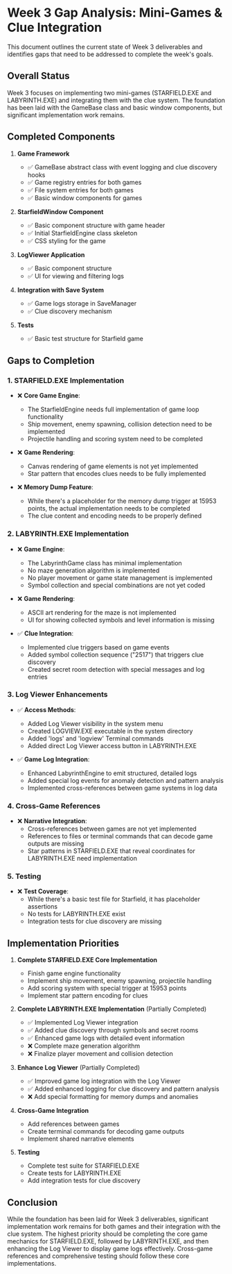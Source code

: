 # Week 3 Gap Analysis: Mini-Games & Clue Integration

This document outlines the current state of Week 3 deliverables and identifies gaps that need to be addressed to complete the week's goals.

## Overall Status

Week 3 focuses on implementing two mini-games (STARFIELD.EXE and LABYRINTH.EXE) and integrating them with the clue system. The foundation has been laid with the GameBase class and basic window components, but significant implementation work remains.

## Completed Components

1. **Game Framework**
   - ✅ GameBase abstract class with event logging and clue discovery hooks
   - ✅ Game registry entries for both games
   - ✅ File system entries for both games
   - ✅ Basic window components for games

2. **StarfieldWindow Component**
   - ✅ Basic component structure with game header
   - ✅ Initial StarfieldEngine class skeleton
   - ✅ CSS styling for the game

3. **LogViewer Application**
   - ✅ Basic component structure
   - ✅ UI for viewing and filtering logs

4. **Integration with Save System**
   - ✅ Game logs storage in SaveManager
   - ✅ Clue discovery mechanism

5. **Tests**
   - ✅ Basic test structure for Starfield game

## Gaps to Completion

### 1. STARFIELD.EXE Implementation

- ❌ **Core Game Engine**:
  - The StarfieldEngine needs full implementation of game loop functionality
  - Ship movement, enemy spawning, collision detection need to be implemented
  - Projectile handling and scoring system need to be completed

- ❌ **Game Rendering**:
  - Canvas rendering of game elements is not yet implemented
  - Star pattern that encodes clues needs to be fully implemented

- ❌ **Memory Dump Feature**:
  - While there's a placeholder for the memory dump trigger at 15953 points, the actual implementation needs to be completed
  - The clue content and encoding needs to be properly defined

### 2. LABYRINTH.EXE Implementation

- ❌ **Game Engine**:
  - The LabyrinthGame class has minimal implementation
  - No maze generation algorithm is implemented
  - No player movement or game state management is implemented
  - Symbol collection and special combinations are not yet coded

- ❌ **Game Rendering**:
  - ASCII art rendering for the maze is not implemented
  - UI for showing collected symbols and level information is missing

- ✅ **Clue Integration**:
  - Implemented clue triggers based on game events
  - Added symbol collection sequence ("2517") that triggers clue discovery
  - Created secret room detection with special messages and log entries

### 3. Log Viewer Enhancements

- ✅ **Access Methods**:
  - Added Log Viewer visibility in the system menu
  - Created LOGVIEW.EXE executable in the system directory
  - Added 'logs' and 'logview' Terminal commands
  - Added direct Log Viewer access button in LABYRINTH.EXE

- ✅ **Game Log Integration**:
  - Enhanced LabyrinthEngine to emit structured, detailed logs
  - Added special log events for anomaly detection and pattern analysis
  - Implemented cross-references between game systems in log data

### 4. Cross-Game References

- ❌ **Narrative Integration**:
  - Cross-references between games are not yet implemented
  - References to files or terminal commands that can decode game outputs are missing
  - Star patterns in STARFIELD.EXE that reveal coordinates for LABYRINTH.EXE need implementation

### 5. Testing

- ❌ **Test Coverage**:
  - While there's a basic test file for Starfield, it has placeholder assertions
  - No tests for LABYRINTH.EXE exist
  - Integration tests for clue discovery are missing

## Implementation Priorities

1. **Complete STARFIELD.EXE Core Implementation**
   - Finish game engine functionality
   - Implement ship movement, enemy spawning, projectile handling
   - Add scoring system with special trigger at 15953 points
   - Implement star pattern encoding for clues

2. **Complete LABYRINTH.EXE Implementation** (Partially Completed)
   - ✅ Implemented Log Viewer integration
   - ✅ Added clue discovery through symbols and secret rooms
   - ✅ Enhanced game logs with detailed event information
   - ❌ Complete maze generation algorithm
   - ❌ Finalize player movement and collision detection

3. **Enhance Log Viewer** (Partially Completed)
   - ✅ Improved game log integration with the Log Viewer
   - ✅ Added enhanced logging for clue discovery and pattern analysis
   - ❌ Add special formatting for memory dumps and anomalies

4. **Cross-Game Integration**
   - Add references between games
   - Create terminal commands for decoding game outputs
   - Implement shared narrative elements

5. **Testing**
   - Complete test suite for STARFIELD.EXE
   - Create tests for LABYRINTH.EXE
   - Add integration tests for clue discovery

## Conclusion

While the foundation has been laid for Week 3 deliverables, significant implementation work remains for both games and their integration with the clue system. The highest priority should be completing the core game mechanics for STARFIELD.EXE, followed by LABYRINTH.EXE, and then enhancing the Log Viewer to display game logs effectively. Cross-game references and comprehensive testing should follow these core implementations.
